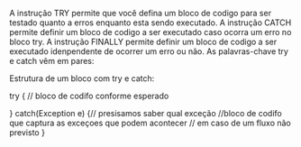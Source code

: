 
A instrução TRY permite que você defina um bloco de codigo para ser testado quanto a erros enquanto esta sendo executado.
A instrução CATCH permite definir um bloco de codigo a ser executado caso ocorra um erro no bloco try.
A instrução FINALLY permite definir um bloco de codigo a ser executado idenpendente de ocorrer um erro ou não. As palavras-chave try e catch vêm em pares:

Estrutura de um bloco com try e catch:

try {
    // bloco de codifo conforme esperado

}
catch(Exception e) {// presisamos saber qual exceção
    //bloco de codifo que captura as exceçoes que podem acontecer
    // em caso de um fluxo não previsto
}